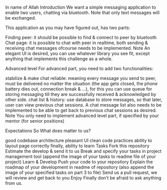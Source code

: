 In name of Allah
Introduction
We want a simple messaging application to enable two users, chatting via bluetooth. Note that only text messages will be exchanged.

This application as you may have figured out, has two parts:

Finding peer: it should be possible to find & connect to peer by bluetooth
Chat page: it is possible to chat with peer in realtime, both sending & receiving chat messages ofcourse needs to be implemented.
Note
An elegant UI is desired, you can use whatever library you see fit, except anything that implements this challenge as a whole.

Advanced level
For advanced part, you need to add two functionalities:

stabilize & make chat reliable: meaning every message you send to peer, must be delivered no matter the situation (the app gets closed, the phone battery dies out, connection break & ...), for this you can use queue for storing messaging till they are successfully received & acknowledged by other side.
chat list & history: use database to store messages, so that later, user can view previous chat sessions. A chat message list also needs to be implemented to be able to get back to previous chat sessions as desired.
Note
You only need to implement advanced level part, if specified by your mentor (for senior positions)

Expectations
So What does matter to us?

good codebase architecture
pleasant UI
clean code practices
ability to layout page correctly
finally, ability to learn
Tasks
Fork this repository
Estimate the develop & send it to us
Break and specify your tasks in project management tool (append the image of your tasks to readme file of your project)
Learn & Develop
Push your code to your repository
Explain the roadmap of your development in readme of repository (also append the image of your specified tasks on part 3 to file)
Send us a pull request, we will review and get back to you
Enjoy
Finally don't be afraid to ask anything from us.
